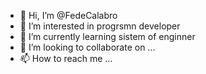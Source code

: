 - 👋 Hi, I’m @FedeCalabro
- 👀 I’m interested in progrsmn developer
- 🌱 I’m currently learning sistem of enginner
- 💞️ I’m looking to collaborate on ...
- 📫 How to reach me ...

<!---
FedeCalabro/FedeCalabro is a ✨ special ✨ repository because its `README.md` (this file) appears on your GitHub profile.
You can click the Preview link to take a look at your changes.
--->
